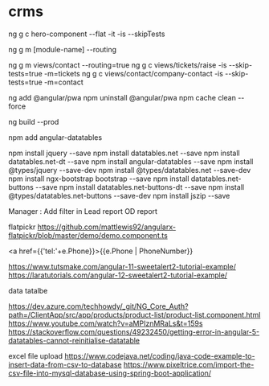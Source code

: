 # crms
ng g c hero-component --flat -it -is --skipTests

ng g m [module-name] --routing

ng g m views/contact --routing=true 
ng g c views/tickets/raise -is --skip-tests=true -m=tickets
ng g c views/contact/company-contact -is --skip-tests=true -m=contact

ng add @angular/pwa
npm uninstall @angular/pwa
npm cache clean --force

ng build --prod

npm add angular-datatables

npm install jquery --save
npm install datatables.net --save
npm install datatables.net-dt --save
npm install angular-datatables --save
npm install @types/jquery --save-dev
npm install @types/datatables.net --save-dev
npm install ngx-bootstrap bootstrap --save
npm install datatables.net-buttons --save
npm install datatables.net-buttons-dt --save
npm install @types/datatables.net-buttons --save-dev
npm install jszip --save

Manager :
Add filter in Lead report
OD report

flatpickr
https://github.com/mattlewis92/angularx-flatpickr/blob/master/demo/demo.component.ts

<a href={{'tel:'+e.Phone}}>{{e.Phone | PhoneNumber}}</a>


https://www.tutsmake.com/angular-11-sweetalert2-tutorial-example/
https://laratutorials.com/angular-12-sweetalert2-tutorial-example/


data tatalbe

https://dev.azure.com/techhowdy/_git/NG_Core_Auth?path=/ClientApp/src/app/products/product-list/product-list.component.html
https://www.youtube.com/watch?v=aMPIznMRaLs&t=159s
https://stackoverflow.com/questions/49232450/getting-error-in-angular-5-datatables-cannot-reinitialise-datatable


excel file upload 
https://www.codejava.net/coding/java-code-example-to-insert-data-from-csv-to-database
https://www.pixeltrice.com/import-the-csv-file-into-mysql-database-using-spring-boot-application/
